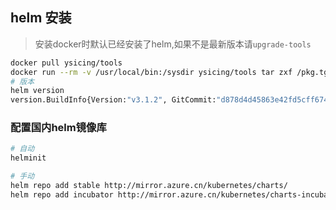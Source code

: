 ## helm 安装

> 安装docker时默认已经安装了helm,如果不是最新版本请`upgrade-tools`

```bash
docker pull ysicing/tools
docker run --rm -v /usr/local/bin:/sysdir ysicing/tools tar zxf /pkg.tgz -C /sysdir
# 版本
helm version
version.BuildInfo{Version:"v3.1.2", GitCommit:"d878d4d45863e42fd5cff6743294a11d28a9abce", GitTreeState:"clean", GoVersion:"go1.13.8"}
```

### 配置国内helm镜像库

```bash
# 自动
helminit

# 手动
helm repo add stable http://mirror.azure.cn/kubernetes/charts/
helm repo add incubator http://mirror.azure.cn/kubernetes/charts-incubator/
```
